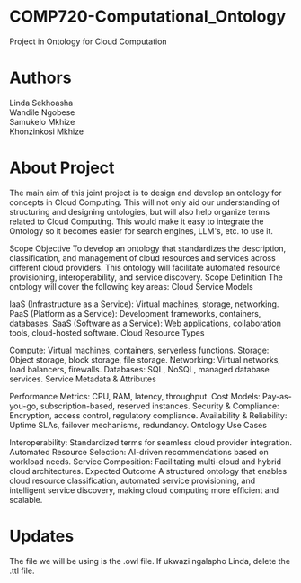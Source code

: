 # COMP720-Computational_Ontology
Project in Ontology for Cloud Computation

# Authors
Linda Sekhoasha\
Wandile Ngobese\
Samukelo Mkhize\
Khonzinkosi Mkhize

# About Project
The main aim of this joint project is to design and develop an ontology for concepts in Cloud Computing. This will not only aid our understanding of structuring and designing ontologies, but will
also help organize terms related to Cloud Computing. This would make it easy to integrate the Ontology so it becomes easier for search engines, LLM's, etc. to use it.

Scope
Objective
To develop an ontology that standardizes the description, classification, and management of cloud resources and services across different cloud providers. This ontology will facilitate automated resource provisioning, interoperability, and service discovery.
Scope Definition
The ontology will cover the following key areas:
Cloud Service Models


IaaS (Infrastructure as a Service): Virtual machines, storage, networking.
PaaS (Platform as a Service): Development frameworks, containers, databases.
SaaS (Software as a Service): Web applications, collaboration tools, cloud-hosted software.
Cloud Resource Types


Compute: Virtual machines, containers, serverless functions.
Storage: Object storage, block storage, file storage.
Networking: Virtual networks, load balancers, firewalls.
Databases: SQL, NoSQL, managed database services.
Service Metadata & Attributes


Performance Metrics: CPU, RAM, latency, throughput.
Cost Models: Pay-as-you-go, subscription-based, reserved instances.
Security & Compliance: Encryption, access control, regulatory compliance.
Availability & Reliability: Uptime SLAs, failover mechanisms, redundancy.
Ontology Use Cases


Interoperability: Standardized terms for seamless cloud provider integration.
Automated Resource Selection: AI-driven recommendations based on workload needs.
Service Composition: Facilitating multi-cloud and hybrid cloud architectures.
Expected Outcome
A structured ontology that enables cloud resource classification, automated service provisioning, and intelligent service discovery, making cloud computing more efficient and scalable.

# Updates
The file we will be using is the .owl file. If ukwazi ngalapho Linda, delete the .ttl file.
